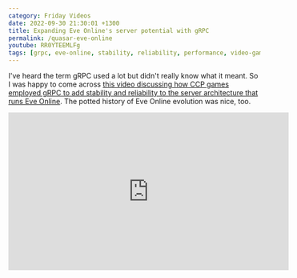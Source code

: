 ```yaml
---
category: Friday Videos
date: 2022-09-30 21:30:01 +1300
title: Expanding Eve Online's server potential with gRPC
permalink: /quasar-eve-online
youtube: RR0YTEEMLFg
tags: [grpc, eve-online, stability, reliability, performance, video-games, conference-talk]
---
```


I've heard the term gRPC used a lot but didn't really know what it meant. So I was happy to come across [this video discussing how CCP games employed gRPC to add stability and reliability to the server architecture that runs Eve Online](https://www.youtube.com/watch?v=RR0YTEEMLFg). The potted history of Eve Online evolution was nice, too.

<iframe width="560" height="315" src="https://www.youtube-nocookie.com/embed/RR0YTEEMLFg" title="YouTube video player" frameborder="0" allow="accelerometer; autoplay; clipboard-write; encrypted-media; gyroscope; picture-in-picture" allowfullscreen></iframe>